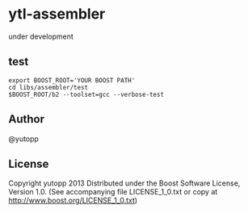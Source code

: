 ytl-assembler
===

under development

test
-
    export BOOST_ROOT='YOUR BOOST PATH'
    cd libs/assembler/test
    $BOOST_ROOT/b2 --toolset=gcc --verbose-test

Author
-
@yutopp


License
-
Copyright yutopp 2013
Distributed under the Boost Software License, Version 1.0.
(See accompanying file LICENSE_1_0.txt or copy at http://www.boost.org/LICENSE_1_0.txt)